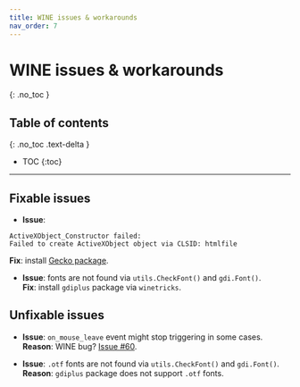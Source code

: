 ```yaml
---
title: WINE issues & workarounds
nav_order: 7
---
```


# WINE issues & workarounds
{: .no_toc }

## Table of contents
{: .no_toc .text-delta }

* TOC
{:toc}

---

## Fixable issues

- **Issue**:  
```
ActiveXObject_Constructor failed:
Failed to create ActiveXObject object via CLSID: htmlfile
```
  **Fix**: install [Gecko package](https://wiki.winehq.org/Gecko).

- **Issue**: fonts are not found via `utils.CheckFont()` and `gdi.Font()`.  
  **Fix**: install `gdiplus` package via `winetricks`.

## Unfixable issues

- **Issue**: `on_mouse_leave` event might stop triggering in some cases.  
  **Reason**: WINE bug? [Issue #60](https://github.com/TheQwertiest/foo_spider_monkey_panel/issues/60).

- **Issue**: `.otf` fonts are not found via `utils.CheckFont()` and `gdi.Font()`.  
  **Reason**: `gdiplus` package does not support `.otf` fonts.
